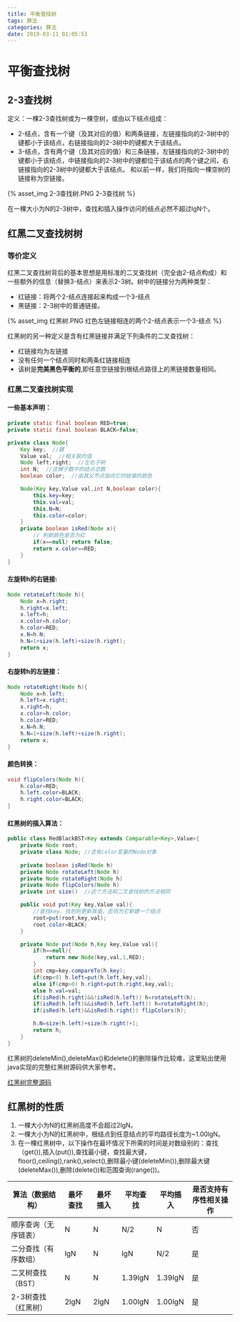 ```yaml
---
title: 平衡查找树
tags: 算法
categories: 算法
date: 2019-03-11 01:05:53
---
```



# 平衡查找树

## 2-3查找树

定义：一棵2-3查找树或为一棵空树，或由以下结点组成：
* 2-结点，含有一个键（及其对应的值）和两条链接，左链接指向的2-3树中的键都小于该结点，右链接指向的2-3树中的键都大于该结点。
* 3-结点，含有两个键（及其对应的值）和三条链接，左链接指向的2-3树中的键都小于该结点，中链接指向的2-3树中的键都位于该结点的两个键之间，右链接指向的2-3树中的键都大于该结点。
和以前一样，我们将指向一棵空树的链接称为空链接。

{% asset_img 2-3查找树.PNG 2-3查找树 %}

在一棵大小为N的2-3树中，查找和插入操作访问的结点必然不超过lgN个。

## 红黑二叉查找树树

### 等价定义

红黑二叉查找树背后的基本思想是用标准的二叉查找树（完全由2-结点构成）和一些额外的信息（替换3-结点）来表示2-3树。树中的链接分为两种类型：
* 红链接：将两个2-结点连接起来构成一个3-结点
* 黑链接：2-3树中的普通链接。

{% asset_img 红黑树.PNG 红色左链接相连的两个2-结点表示一个3-结点 %}

红黑树的另一种定义是含有红黑链接并满足下列条件的二叉查找树：
* 红链接均为左链接
* 没有任何一个结点同时和两条红链接相连
* 该树是**完美黑色平衡的**,即任意空链接到根结点路径上的黑链接数量相同。

### 红黑二叉查找树实现

#### 一些基本声明：

```java
private static final boolean RED=true;
private static final boolean BLACK=false;

private class Node{
    Key key;  //键
    Value val;  //相关联的值
    Node left,right;  //左右子树
    int N;  //这棵子数中的结点总数
    boolean color;  //由其父节点指向它的链接的颜色

    Node(Key key,Value val,int N,boolean color){
        this.key=key;
        this.val=val;
        this.N=N;
        this.color=color;
    }
    private boolean isRed(Node x){
        // 判断颜色是否为红
        if(x==null) return false;
        return x.color==RED;
    }
}
```

#### 左旋转h的右链接:

```java
Node rotateLeft(Node h){
    Node x=h.right;
    h.right=x.left;
    x.left=h;
    x.color=h.color;
    h.color=RED;
    x.N=h.N;
    h.N=1+size(h.left)+size(h.right);
    return x;
}
```

#### 右旋转h的左链接：

```java
Node rotateRight(Node h){
    Node x=h.left;
    h.left=x.right;
    x.right=h;
    x.color=h.color;
    h.color=RED;
    x.N=h.N;
    h.N=1+size(h.left)+size(h.right);
    return x;
}
```

#### 颜色转换：

```java
void flipColors(Node h){
    h.color=RED;
    h.left.color=BLACK;
    h.right.color=BLACK;
}
```

#### 红黑树的插入算法：

```java
public class RedBlackBST<Key extends Comparable<Key>,Value>{
    private Node root;
    private class Node; //含有color变量的Node对象
    
    private boolean isRed(Node h)
    private Node rotateLeft(Node h)
    private Node rotateRight(Node h)
    private Node flipColors(Node h)
    private int size()  //这个方法和二叉查找树的方法相同

    public void put(Key key,Value val){
        //查找key，找到则更新其值，否则为它新建一个结点
        root=put(root,key,val);
        root.color=BLACK;
    }

    private Node put(Node h,Key key,Value val){
        if(h==null){
            return new Node(key,val,1,RED);
        }
        int cmp=key.compareTo(h.key);
        if(cmp<0) h.left=put(h.left,key,val);
        else if(cmp>0) h.right=put(h.right,key,val);
        else h.val=val;
        if(isRed(h.right)&&!isRed(h.left)) h=rotateLeft(h);
        if(isRed(h.left)&&isRed(h.left.left)) h=rotateRight(h);
        if(isRed(h.left)&&isRed(h.right)) flipColors(h);

        h.N=size(h.left)+size(h.right)+1;
        return h;
    }
}
```

红黑树的deleteMin(),deleteMax()和delete()的删除操作比较难，这里贴出使用java实现的完整红黑树源码供大家参考。

[红黑树完整源码](https://algs4.cs.princeton.edu/code/edu/princeton/cs/algs4/RedBlackBST.java.html)

## 红黑树的性质

1. 一棵大小为N的红黑树高度不会超过2lgN。
2. 一棵大小为N的红黑树中，根结点到任意结点的平均路径长度为~1.00lgN。
3. 在一棵红黑树中，以下操作在最坏情况下所需的时间是对数级别的：查找（get()),插入(put()),查找最小键，查找最大键，floor(),ceiling(),rank(),select(),删除最小键(deleteMin()),删除最大键(deleteMax()),删除(delete())和范围查询(range())。

|算法（数据结构）|最坏查找|最坏插入|平均查找|平均插入|是否支持有序性相关操作|
|---|---|---|---|---|---|
|顺序查询（无序链表）|N|N|N/2|N|否|
|二分查找（有序数组）|lgN|N|lgN|N/2|是|
|二叉树查找（BST）|N|N|1.39lgN|1.39lgN|是|
|2-3树查找（红黑树）|2lgN|2lgN|1.00lgN|1.00lgN|是|